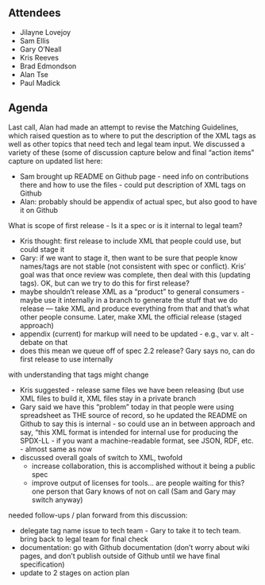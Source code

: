 ## Attendees

  - Jilayne Lovejoy
  - Sam Ellis
  - Gary O’Neall
  - Kris Reeves
  - Brad Edmondson
  - Alan Tse
  - Paul Madick

## Agenda

Last call, Alan had made an attempt to revise the Matching Guidelines,
which raised question as to where to put the description of the XML tags
as well as other topics that need tech and legal team input. We
discussed a variety of these (some of discussion capture below and final
“action items” capture on updated list here:

  - Sam brought up README on Github page - need info on contributions
    there and how to use the files - could put description of XML tags
    on Github
  - Alan: probably should be appendix of actual spec, but also good to
    have it on Github

What is scope of first release - Is it a spec or is it internal to legal
team?

  - Kris thought: first release to include XML that people could use,
    but could stage it
  - Gary: if we want to stage it, then want to be sure that people know
    names/tags are not stable (not consistent with spec or conflict).
    Kris’ goal was that once review was complete, then deal with this
    (updating tags). OK, but can we try to do this for first release?
  - maybe shouldn’t release XML as a “product” to general consumers -
    maybe use it internally in a branch to generate the stuff that we do
    release — take XML and produce everything from that and that’s what
    other people consume. Later, make XML the official release (staged
    approach)
  - appendix (current) for markup will need to be updated - e.g., var v.
    alt - debate on that
  - does this mean we queue off of spec 2.2 release? Gary says no, can
    do first release to use internally

with understanding that tags might change

  - Kris suggested - release same files we have been releasing (but use
    XML files to build it, XML files stay in a private branch
  - Gary said we have this “problem” today in that people were using
    spreadsheet as THE source of record, so he updated the README on
    Github to say this is internal - so could use an in between approach
    and say, “this XML format is intended for internal use for producing
    the SPDX-LL - if you want a machine-readable format, see JSON, RDF,
    etc. - almost same as now
  - discussed overall goals of switch to XML, twofold
      - increase collaboration, this is accomplished without it being a
        public spec
      - improve output of licenses for tools… are people waiting for
        this? one person that Gary knows of not on call (Sam and Gary
        may switch anyway)

needed follow-ups / plan forward from this discussion:

  - delegate tag name issue to tech team - Gary to take it to tech team.
    bring back to legal team for final check
  - documentation: go with Github documentation (don’t worry about wiki
    pages, and don’t publish outside of Github until we have final
    specification)
  - update to 2 stages on action plan
